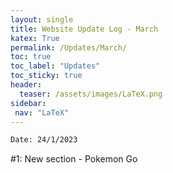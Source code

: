 ```yaml
---
layout: single
title: Website Update Log - March
katex: True
permalink: /Updates/March/
toc: true
toc_label: "Updates"
toc_sticky: true
header:
  teaser: /assets/images/LaTeX.png
sidebar:
 nav: "LaTeX"
---
```


```bash
Date: 24/1/2023
```
#1: New section - Pokemon Go